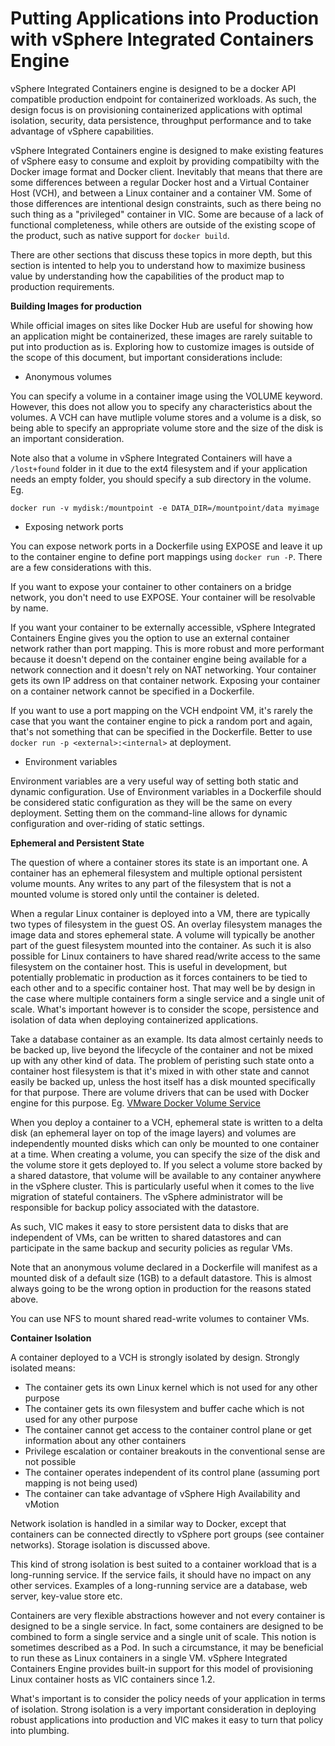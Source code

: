 # Putting Applications into Production with vSphere Integrated Containers Engine #

vSphere Integrated Containers engine is designed to be a docker API compatible production endpoint for containerized workloads. As such, the design focus is on provisioning containerized applications with optimal isolation, security, data persistence, throughput performance and to take advantage of vSphere capabilities.

vSphere Integrated Containers engine is designed to make existing features of vSphere easy to consume and exploit by providing compatibilty with the Docker image format and Docker client. Inevitably that means that there are some differences between a regular Docker host and a Virtual Container Host (VCH), and between a Linux container and a container VM. Some of those differences are intentional design constraints, such as there being no such thing as a "privileged" container in VIC. Some are because of a lack of functional completeness, while others are outside of the existing scope of the product, such as native support for `docker build`.

There are other sections that discuss these topics in more depth, but this section is intented to help you to understand how to maximize business value by understanding how the capabilities of the product map to production requirements.

**Building Images for production**

While official images on sites like Docker Hub are useful for showing how an application might be containerized, these images are rarely suitable to put into production as is. Exploring how to customize images is outside of the scope of this document, but important considerations include:

- Anonymous volumes

You can specify a volume in a container image using the VOLUME keyword. However, this does not allow you to specify any characteristics about the volumes. A VCH can have mutliple volume stores and a volume is a disk, so being able to specify an appropriate volume store and the size of the disk is an important consideration.

Note also that a volume in vSphere Integrated Containers will have a `/lost+found` folder in it due to the ext4 filesystem and if your application needs an empty folder, you should specify a sub directory in the volume. Eg.

`docker run -v mydisk:/mountpoint -e DATA_DIR=/mountpoint/data myimage`

- Exposing network ports

You can expose network ports in a Dockerfile using EXPOSE and leave it up to the container engine to define port mappings using `docker run -P`. There are a few considerations with this. 

If you want to expose your container to other containers on a bridge network, you don't need to use EXPOSE. Your container will be resolvable by name. 

If you want your container to be externally accessible, vSphere Integrated Containers Engine gives you the option to use an external container network rather than port mapping. This is more robust and more performant because it doesn't depend on the container engine being available for a network connection and it doesn't rely on NAT networking. Your container gets its own IP address on that container network. Exposing your container on a container network cannot be specified in a Dockerfile.

If you want to use a port mapping on the VCH endpoint VM, it's rarely the case that you want the container engine to pick a random port and again, that's not something that can be specified in the Dockerfile. Better to use `docker run -p <external>:<internal>` at deployment.

- Environment variables

Environment variables are a very useful way of setting both static and dynamic configuration. Use of Environment variables in a Dockerfile should be considered static configuration as they will be the same on every deployment. Setting them on the command-line allows for dynamic configuration and over-riding of static settings.

**Ephemeral and Persistent State**

The question of where a container stores its state is an important one. A container has an ephemeral filesystem and multiple optional persistent volume mounts. Any writes to any part of the filesystem that is not a mounted volume is stored only until the container is deleted. 

When a regular Linux container is deployed into a VM, there are typically two types of filesystem in the guest OS. An overlay filesystem manages the image data and stores ephemeral state. A volume will typically be another part of the guest filesystem mounted into the container. As such it is also possible for Linux containers to have shared read/write access to the same filesystem on the container host. This is useful in development, but potentially problematic in production as it forces containers to be tied to each other and to a specific container host. That may well be by design in the case where multiple containers form a single service and a single unit of scale. What's important however is to consider the scope, persistence and isolation of data when deploying containerized applications.

Take a database container as an example. Its data almost certainly needs to be backed up, live beyond the lifecycle of the container and not be mixed up with any other kind of data. The problem of peristing such state onto a container host filesystem is that it's mixed in with other state and cannot easily be backed up, unless the host itself has a disk mounted specifically for that purpose. There are volume drivers that can be used with Docker engine for this purpose. Eg. [VMware Docker Volume Service](https://vmware.github.io/vsphere-storage-for-docker/)

When you deploy a container to a VCH, ephemeral state is written to a delta disk (an ephemeral layer on top of the image layers) and volumes are independently mounted disks which can only be mounted to one container at a time. When creating a volume, you can specify the size of the disk and the volume store it gets deployed to. If you select a volume store backed by a shared datastore, that volume will be available to any container anywhere in the vSphere cluster. This is particularly useful when it comes to the live migration of stateful containers. The vSphere administrator will be responsible for backup policy associated with the datastore.

As such, VIC makes it easy to store persistent data to disks that are independent of VMs, can be written to shared datastores and can participate in the same backup and security policies as regular VMs. 

Note that an anonymous volume declared in a Dockerfile will manifest as a mounted disk of a default size (1GB) to a default datastore. This is almost always going to be the wrong option in production for the reasons stated above.

You can use NFS to mount shared read-write volumes to container VMs.

**Container Isolation**

A container deployed to a VCH is strongly isolated by design. Strongly isolated means:

- The container gets its own Linux kernel which is not used for any other purpose
- The container gets its own filesystem and buffer cache which is not used for any other purpose
- The container cannot get access to the container control plane or get information about any other containers
- Privilege escalation or container breakouts in the conventional sense are not possible
- The container operates independent of its control plane (assuming port mapping is not being used)
- The container can take advantage of vSphere High Availability and vMotion

Network isolation is handled in a similar way to Docker, except that containers can be connected directly to vSphere port groups (see container networks). Storage isolation is discussed above.

This kind of strong isolation is best suited to a container workload that is a long-running service. If the service fails, it should have no impact on any other services. Examples of a long-running service are a database, web server, key-value store etc.

Containers are very flexible abstractions however and not every container is designed to be a single service. In fact, some containers are designed to be combined to form a single service and a single unit of scale. This notion is sometimes described as a Pod. In such a circumstance, it may be beneficial to run these as Linux containers in a single VM. vSphere Integrated Containers Engine provides built-in support for this model of provisioning Linux container hosts as VIC containers since 1.2.

What's important is to consider the policy needs of your application in terms of isolation. Strong isolation is a very important consideration in deploying robust applications into production and VIC makes it easy to turn that policy into plumbing.






